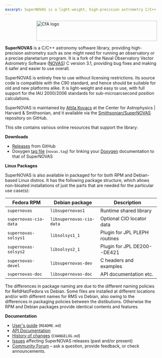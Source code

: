 ```yaml
---
excerpt: SuperNOVAS is a light-weight, high-precision astrometry C/C++ library. It is a fork of NOVAS C 3.1.
---
```


<img src="/SuperNOVAS/resources/CfA-logo.png" alt="CfA logo" width="400" height="67" align="right"><br clear="all">


__SuperNOVAS__ is a C/C++ astronomy software library, providing high-precision astrometry such as one 
might need for running an observatory or a precise planetarium program. It is a fork of the Naval Observatory Vector 
Astrometry Software ([NOVAS](https://aa.usno.navy.mil/software/novas_info)) C version 3.1, providing bug fixes and 
making it safer and easier to use overall.

SuperNOVAS is entirely free to use without licensing restrictions.  Its source code is compatible with the C90 
standard, and hence should be suitable for old and new platforms alike. It is light-weight and easy to use, with full 
support for the IAU 2000/2006 standards for sub-microarcsecond position calculations.

SuperNOVAS is maintained by [Attila Kovacs](https://github.com/attipaci) at the Center for Astrophysics \| Harvard & 
Smithsonian, and it available via the [Smithsonian/SuperNOVAS](https://github.com/Smithsonian/SuperNOVAS/)
repository on GitHub.

This site contains various online resources that support the library:

 
__Downloads__

 - [Releases](https://github.com/Smithsonian/SuperNOVAS/releases) from GitHub
 - Doxygen [tag file](apidoc/novas.tag) (`novas.tag`) for linking 
   your [Doxygen](https://www.doxygen.nl/) documentation to that of SuperNOVAS


__Linux Packages__

SuperNOVAS is also available in packaged for for both RPM and Debian-based Linux distros. It has the following package
structure, which allows non-bloated installations of just the parts that are needed for the particular use case(s):

 | __Fedora RPM__           |  __Debian package__       | __Description__               |
 |--------------------------|---------------------------|-------------------------------|
 | `supernovas`             | `libsupernovas1`          | Runtime shared library        |
 | `supernovas-cio-data`    | `libsupernovas-cio-data`  | Optional CIO locator data     |
 | `supernovas-solsys1`     | `libsolsys1_1`            | Plugin for JPL PLEPH routines |
 | `supernovas-solsys2`     | `libsolsys2_1`            | Plugin for JPL DE200--DE421   |
 | `supernovas-devel`       | `libsupernovas-dev`       | C headers and examples        |
 | `supernovas-doc`         | `libsupernovas-doc`       | API documentation etc.        |
 
The differences in package naming are due to the different naming policies for RefdHat/Fedora vs Debian. Some files
are installed at different locations and/or with different names for RMS vs Debian, also owing to the differences in
packaging policies between the distibutions. Otherwise the RPM and Debian packages provide identical contents and 
features.
 

__Documentation__

 - [User's guide](doc/README.md) (`README.md`)
 - [API Documentation](apidoc/html/files.html)
 - [History of changes](doc/CHANGELOG.md) (`CHANGELOG.md`)
 - [Issues](https://github.com/Smithsonian/SuperNOVAS/issues) affecting SuperNOVAS releases (past and/or present)
 - [Community Forum](https://github.com/Smithsonian/SuperNOVAS/issues) &ndash; ask a question, provide feedback, or 
   check announcements.

 
